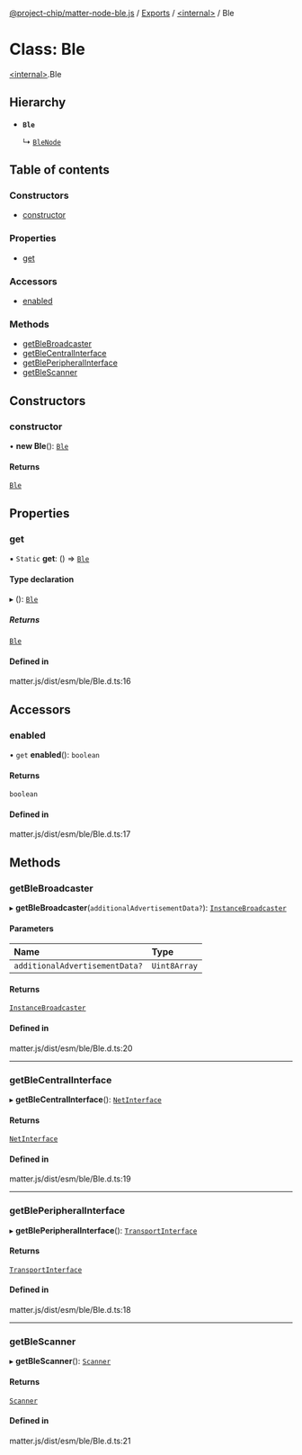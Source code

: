 [@project-chip/matter-node-ble.js](../README.md) / [Exports](../modules.md) / [\<internal\>](../modules/internal_.md) / Ble

# Class: Ble

[\<internal\>](../modules/internal_.md).Ble

## Hierarchy

- **`Ble`**

  ↳ [`BleNode`](BleNode.md)

## Table of contents

### Constructors

- [constructor](internal_.Ble.md#constructor)

### Properties

- [get](internal_.Ble.md#get)

### Accessors

- [enabled](internal_.Ble.md#enabled)

### Methods

- [getBleBroadcaster](internal_.Ble.md#getblebroadcaster)
- [getBleCentralInterface](internal_.Ble.md#getblecentralinterface)
- [getBlePeripheralInterface](internal_.Ble.md#getbleperipheralinterface)
- [getBleScanner](internal_.Ble.md#getblescanner)

## Constructors

### constructor

• **new Ble**(): [`Ble`](internal_.Ble.md)

#### Returns

[`Ble`](internal_.Ble.md)

## Properties

### get

▪ `Static` **get**: () => [`Ble`](internal_.Ble.md)

#### Type declaration

▸ (): [`Ble`](internal_.Ble.md)

##### Returns

[`Ble`](internal_.Ble.md)

#### Defined in

matter.js/dist/esm/ble/Ble.d.ts:16

## Accessors

### enabled

• `get` **enabled**(): `boolean`

#### Returns

`boolean`

#### Defined in

matter.js/dist/esm/ble/Ble.d.ts:17

## Methods

### getBleBroadcaster

▸ **getBleBroadcaster**(`additionalAdvertisementData?`): [`InstanceBroadcaster`](../interfaces/internal_.InstanceBroadcaster.md)

#### Parameters

| Name | Type |
| :------ | :------ |
| `additionalAdvertisementData?` | `Uint8Array` |

#### Returns

[`InstanceBroadcaster`](../interfaces/internal_.InstanceBroadcaster.md)

#### Defined in

matter.js/dist/esm/ble/Ble.d.ts:20

___

### getBleCentralInterface

▸ **getBleCentralInterface**(): [`NetInterface`](../interfaces/internal_.NetInterface.md)

#### Returns

[`NetInterface`](../interfaces/internal_.NetInterface.md)

#### Defined in

matter.js/dist/esm/ble/Ble.d.ts:19

___

### getBlePeripheralInterface

▸ **getBlePeripheralInterface**(): [`TransportInterface`](../interfaces/internal_.TransportInterface.md)

#### Returns

[`TransportInterface`](../interfaces/internal_.TransportInterface.md)

#### Defined in

matter.js/dist/esm/ble/Ble.d.ts:18

___

### getBleScanner

▸ **getBleScanner**(): [`Scanner`](../interfaces/internal_.Scanner.md)

#### Returns

[`Scanner`](../interfaces/internal_.Scanner.md)

#### Defined in

matter.js/dist/esm/ble/Ble.d.ts:21
